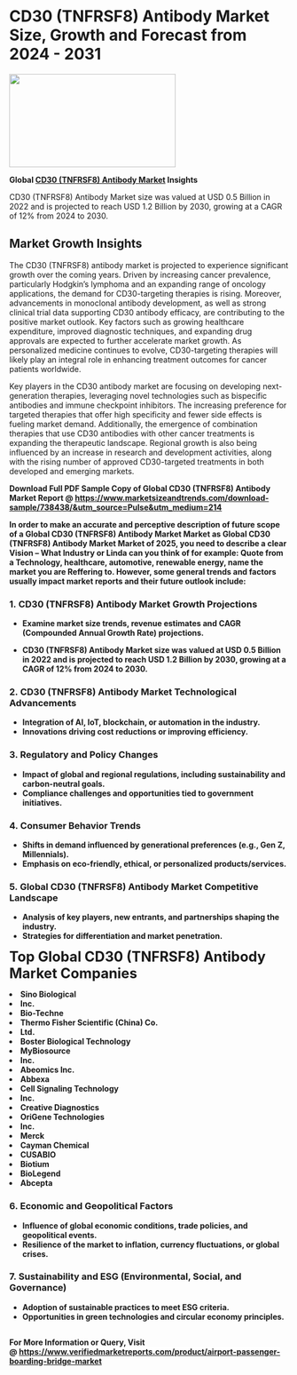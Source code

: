 <H1>CD30 (TNFRSF8) Antibody Market Size, Growth and Forecast from 2024 - 2031</H1><img class="aligncenter size-medium wp-image-584254" src="https://thirdeyenews.in/wp-content/uploads/2024/09/Global-Market-Research-300x168.jpeg" alt="" width="300" height="168" /><p><strong>Global&nbsp;<a href="https://www.marketsizeandtrends.com/download-sample/738438/&amp;utm_source=Pulse&amp;utm_medium=214">CD30 (TNFRSF8) Antibody Market</a> Insights</strong></p><p>CD30 (TNFRSF8) Antibody Market size was valued at USD 0.5 Billion in 2022 and is projected to reach USD 1.2 Billion by 2030, growing at a CAGR of 12% from 2024 to 2030.</p><p><h2>Market Growth Insights</h2> <p>The CD30 (TNFRSF8) antibody market is projected to experience significant growth over the coming years. Driven by increasing cancer prevalence, particularly Hodgkin’s lymphoma and an expanding range of oncology applications, the demand for CD30-targeting therapies is rising. Moreover, advancements in monoclonal antibody development, as well as strong clinical trial data supporting CD30 antibody efficacy, are contributing to the positive market outlook. Key factors such as growing healthcare expenditure, improved diagnostic techniques, and expanding drug approvals are expected to further accelerate market growth. As personalized medicine continues to evolve, CD30-targeting therapies will likely play an integral role in enhancing treatment outcomes for cancer patients worldwide.</p> <p><strong></strong></p> <p>Key players in the CD30 antibody market are focusing on developing next-generation therapies, leveraging novel technologies such as bispecific antibodies and immune checkpoint inhibitors. The increasing preference for targeted therapies that offer high specificity and fewer side effects is fueling market demand. Additionally, the emergence of combination therapies that use CD30 antibodies with other cancer treatments is expanding the therapeutic landscape. Regional growth is also being influenced by an increase in research and development activities, along with the rising number of approved CD30-targeted treatments in both developed and emerging markets.</p> <p><strong></p><p><span class=""><strong>Download Full PDF Sample Copy of Global CD30 (TNFRSF8) Antibody Market Report</strong> @ <a href="https://www.marketsizeandtrends.com/download-sample/738438/&amp;utm_source=Pulse&amp;utm_medium=214" target="_blank">https://www.marketsizeandtrends.com/download-sample/738438/&amp;utm_source=Pulse&amp;utm_medium=214</a></span></p><p>In order to make an accurate and perceptive description of future scope of a Global&nbsp;CD30 (TNFRSF8) Antibody Market Market as Global&nbsp;CD30 (TNFRSF8) Antibody Market Market of 2025, you need to describe a clear Vision &ndash; What Industry or Linda can you think of for example: Quote from a Technology, healthcare, automotive, renewable energy, name the market you are Reffering to. However, some general trends and factors usually impact market reports and their future outlook include:</p><h3>1.&nbsp;<strong>CD30 (TNFRSF8) Antibody Market Growth Projections</strong></h3><ul><li>Examine market size trends, revenue estimates and CAGR (Compounded Annual Growth Rate) projections.</li><li><p>CD30 (TNFRSF8) Antibody Market size was valued at USD 0.5 Billion in 2022 and is projected to reach USD 1.2 Billion by 2030, growing at a CAGR of 12% from 2024 to 2030.</p></li></ul><h3>2.&nbsp;<strong>CD30 (TNFRSF8) Antibody Market Technological Advancements</strong></h3><ul><li>Integration of AI, IoT, blockchain, or automation in the industry.</li><li>Innovations driving cost reductions or improving efficiency.</li></ul><h3>3.&nbsp;<strong>Regulatory and Policy Changes</strong></h3><ul><li>Impact of global and regional regulations, including sustainability and carbon-neutral goals.</li><li>Compliance challenges and opportunities tied to government initiatives.</li></ul><h3>4.&nbsp;<strong>Consumer Behavior Trends</strong></h3><ul><li>Shifts in demand influenced by generational preferences (e.g., Gen Z, Millennials).</li><li>Emphasis on eco-friendly, ethical, or personalized products/services.</li></ul><h3>5.&nbsp;<strong>Global CD30 (TNFRSF8) Antibody Market Competitive Landscape</strong></h3><ul><li>Analysis of key players, new entrants, and partnerships shaping the industry.</li><li>Strategies for differentiation and market penetration.</li></ul><p data-pm-slice="1 1 []"><span style="color: inherit; font-family: inherit; font-size: 25px;">Top Global CD30 (TNFRSF8) Antibody Market Companies</span></p><div class="" data-test-id=""><p><li>Sino Biological</li><li> Inc.</li><li> Bio-Techne</li><li> Thermo Fisher Scientific (China) Co.</li><li> Ltd.</li><li> Boster Biological Technology</li><li> MyBiosource</li><li> Inc.</li><li> Abeomics Inc.</li><li> Abbexa</li><li> Cell Signaling Technology</li><li> Inc.</li><li> Creative Diagnostics</li><li> OriGene Technologies</li><li> Inc.</li><li> Merck</li><li> Cayman Chemical</li><li> CUSABIO</li><li> Biotium</li><li> BioLegend</li><li> Abcepta</li></p></div><h3>6.&nbsp;<strong>Economic and Geopolitical Factors</strong></h3><ul><li>Influence of global economic conditions, trade policies, and geopolitical events.</li><li>Resilience of the market to inflation, currency fluctuations, or global crises.</li></ul><h3>7.&nbsp;<strong>Sustainability and ESG (Environmental, Social, and Governance)</strong></h3><ul><li>Adoption of sustainable practices to meet ESG criteria.</li><li>Opportunities in green technologies and circular economy principles.</li></ul><h2><strong style="font-size: 14px;">For More Information or Query, Visit @&nbsp;</strong><a style="background-color: #ffffff; font-size: 14px;" href="https://www.marketsizeandtrends.com/report/cd30-tnfrsf8-antibody-market/" target="_blank">https://www.verifiedmarketreports.com/product/airport-passenger-boarding-bridge-market</a></h2>

